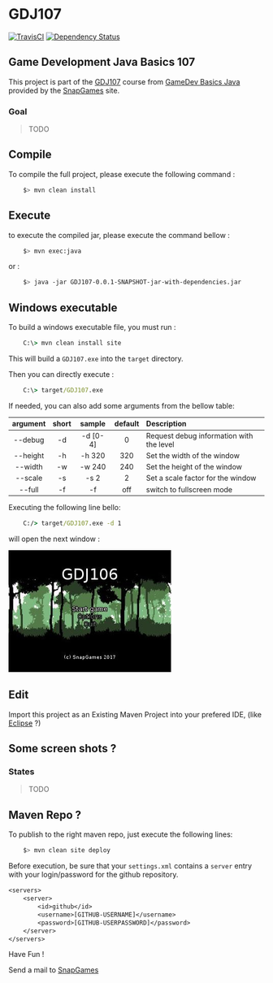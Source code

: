 # GDJ107

[![TravisCI](https://travis-ci.org/SnapGames/GDJ107.svg?branch=develop)](https://travis-ci.org/SnapGames/GDJ107 "open the TravisCI compilation trend") [![Dependency Status](https://www.versioneye.com/user/projects/59dd5fd72de28c2198ef86e9/badge.svg?style=flat-square)](https://www.versioneye.com/user/projects/59dd5fd72de28c2198ef86e9 "Open on VersionEye")

## Game Development Java Basics 107

This project is part of the [GDJ107](https://classroom.google.com/c/NzI2ODQ3NjU2MFpa/t/NzI2Nzg0MjgxNFpa) course from [GameDev Basics
Java](https://classroom.google.com/c/NzI2ODQ3NjU2MFpa "Open the official on-line course") 
provided by the [SnapGames](http://snapgames.fr) site. 

### Goal

> TODO

## Compile

To compile the full project, please execute the following command :

```bash
    $> mvn clean install
```

## Execute

to execute the compiled jar, please execute the command bellow :

```bash
    $> mvn exec:java
```

or :

```bash
    $> java -jar GDJ107-0.0.1-SNAPSHOT-jar-with-dependencies.jar
```

## Windows executable

To build a windows executable file, you must run :

```bat
    C:\> mvn clean install site
```

This will build a `GDJ107.exe` into the `target` directory.

Then you can directly execute :

```bat
    C:\> target/GDJ107.exe
```

If needed, you can also add some arguments from the bellow table:

| argument | short  |  sample     | default | Description                                   |
|:--------:|:------:|:-----------:|:-------:|:----------------------------------------------|
| --debug  |   -d   |  -d \[0-4\] | 0       | Request debug information with the level      |
| --height |   -h   |  -h 320     | 320     | Set the width of the window                   |
| --width  |   -w   |  -w 240     | 240     | Set the height of the window                  |
| --scale  |   -s   |  -s 2       | 2       | Set a scale factor for the window             |
| --full   |   -f   |  -f         | off     | switch to fullscreen mode                     |

Executing the following line bello:

```bat
    C:/> target/GDJ107.exe -d 1
```

will open the next window :

![The welcome title state](src/main/docs/images/screenshot-title.jpg "The welcome title state")


## Edit

Import this project as an Existing Maven Project into your prefered IDE, 
(like [Eclipse](http://www.eclipse.org/downloads "open the eclipse official web download page") ?)


## Some screen shots ?

### States

> TODO

## Maven Repo ?

To publish to the right maven repo, just execute the following lines:

```bash
    $> mvn clean site deploy
```

Before execution, be sure that your `settings.xml` contains a `server` entry with your login/password for the github repository.

	<servers>
		<server>
			<id>github</id>
			<username>[GITHUB-USERNAME]</username>
			<password>[GITHUB-USERPASSWORD]</password>
		</server>
	</servers>

Have Fun !

Send a mail to [SnapGames](mailto:contact@snapgames.fr?subject=GDJ107 "send a mail to your tutor")


